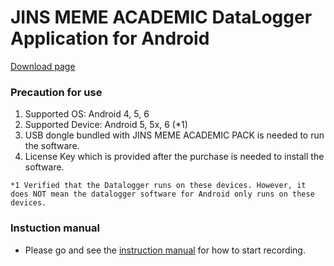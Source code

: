 # JINS MEME ACADEMIC DataLogger Application for Android
[Download page](https://github.com/jins-meme/ap-datalogger-for-android/releases)

### Precaution for use<br>
1. Supported OS: Android 4, 5, 6
2. Supported Device: Android 5, 5x, 6 (*1)
2. USB dongle bundled with JINS MEME ACADEMIC PACK is needed to run the software.<br>
3. License Key which is provided after the purchase is needed to install the software.<br>

`*1 Verified that the Datalogger runs on these devices. However, it does NOT mean the datalogger software for Android only runs on these devices. `

### Instuction manual 
* Please go and see the [instruction manual](https://jins-meme.github.io/apdoc/en/) for how to start recording.

